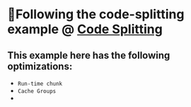 # :whale:Following the code-splitting example @ [Code Splitting](https://webpack.js.org/guides/code-splitting)

## This example here has the following optimizations:
- `Run-time chunk`
- `Cache Groups`
- 
